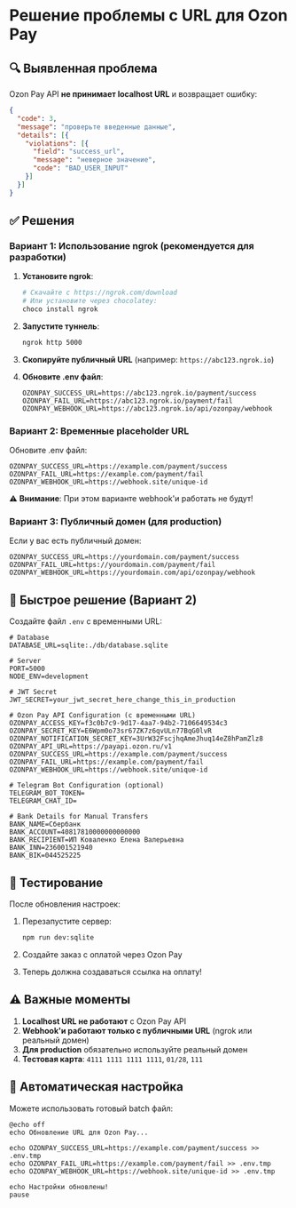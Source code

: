 # Решение проблемы с URL для Ozon Pay

## 🔍 Выявленная проблема

Ozon Pay API **не принимает localhost URL** и возвращает ошибку:
```json
{
  "code": 3,
  "message": "проверьте введенные данные",
  "details": [{
    "violations": [{
      "field": "success_url",
      "message": "неверное значение",
      "code": "BAD_USER_INPUT"
    }]
  }]
}
```

## ✅ Решения

### Вариант 1: Использование ngrok (рекомендуется для разработки)

1. **Установите ngrok**:
   ```bash
   # Скачайте с https://ngrok.com/download
   # Или установите через chocolatey:
   choco install ngrok
   ```

2. **Запустите туннель**:
   ```bash
   ngrok http 5000
   ```

3. **Скопируйте публичный URL** (например: `https://abc123.ngrok.io`)

4. **Обновите .env файл**:
   ```env
   OZONPAY_SUCCESS_URL=https://abc123.ngrok.io/payment/success
   OZONPAY_FAIL_URL=https://abc123.ngrok.io/payment/fail
   OZONPAY_WEBHOOK_URL=https://abc123.ngrok.io/api/ozonpay/webhook
   ```

### Вариант 2: Временные placeholder URL

Обновите .env файл:
```env
OZONPAY_SUCCESS_URL=https://example.com/payment/success
OZONPAY_FAIL_URL=https://example.com/payment/fail
OZONPAY_WEBHOOK_URL=https://webhook.site/unique-id
```

⚠️ **Внимание**: При этом варианте webhook'и работать не будут!

### Вариант 3: Публичный домен (для production)

Если у вас есть публичный домен:
```env
OZONPAY_SUCCESS_URL=https://yourdomain.com/payment/success
OZONPAY_FAIL_URL=https://yourdomain.com/payment/fail
OZONPAY_WEBHOOK_URL=https://yourdomain.com/api/ozonpay/webhook
```

## 🚀 Быстрое решение (Вариант 2)

Создайте файл `.env` с временными URL:

```env
# Database
DATABASE_URL=sqlite:./db/database.sqlite

# Server
PORT=5000
NODE_ENV=development

# JWT Secret
JWT_SECRET=your_jwt_secret_here_change_this_in_production

# Ozon Pay API Configuration (с временными URL)
OZONPAY_ACCESS_KEY=f3c0b7c9-9d17-4aa7-94b2-7106649534c3
OZONPAY_SECRET_KEY=E6Wpm0o73sr67ZK7z6qvULn77BqG0lvR
OZONPAY_NOTIFICATION_SECRET_KEY=3UrW32FscjhqAmeJhuq14eZ8hPamZlz8
OZONPAY_API_URL=https://payapi.ozon.ru/v1
OZONPAY_SUCCESS_URL=https://example.com/payment/success
OZONPAY_FAIL_URL=https://example.com/payment/fail
OZONPAY_WEBHOOK_URL=https://webhook.site/unique-id

# Telegram Bot Configuration (optional)
TELEGRAM_BOT_TOKEN=
TELEGRAM_CHAT_ID=

# Bank Details for Manual Transfers
BANK_NAME=Сбербанк
BANK_ACCOUNT=40817810000000000000
BANK_RECIPIENT=ИП Коваленко Елена Валерьевна
BANK_INN=236001521940
BANK_BIK=044525225
```

## 🧪 Тестирование

После обновления настроек:

1. Перезапустите сервер:
   ```bash
   npm run dev:sqlite
   ```

2. Создайте заказ с оплатой через Ozon Pay

3. Теперь должна создаваться ссылка на оплату!

## ⚠️ Важные моменты

1. **Localhost URL не работают** с Ozon Pay API
2. **Webhook'и работают только с публичными URL** (ngrok или реальный домен)
3. **Для production** обязательно используйте реальный домен
4. **Тестовая карта**: `4111 1111 1111 1111`, `01/28`, `111`

## 🔧 Автоматическая настройка

Можете использовать готовый batch файл:

```batch
@echo off
echo Обновление URL для Ozon Pay...

echo OZONPAY_SUCCESS_URL=https://example.com/payment/success >> .env.tmp
echo OZONPAY_FAIL_URL=https://example.com/payment/fail >> .env.tmp  
echo OZONPAY_WEBHOOK_URL=https://webhook.site/unique-id >> .env.tmp

echo Настройки обновлены!
pause
``` 
